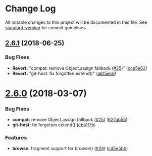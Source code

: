 # Change Log

All notable changes to this project will be documented in this file. See [standard-version](https://github.com/conventional-changelog/standard-version) for commit guidelines.

<a name="2.6.1"></a>
## [2.6.1](https://github.com/npm/hosted-git-info/compare/v2.6.0...v2.6.1) (2018-06-25)

### Bug Fixes

* **Revert:** "compat: remove Object.assign fallback ([#25](https://github.com/npm/hosted-git-info/issues/25))" ([cce5a62](https://github.com/npm/hosted-git-info/commit/cce5a62))
* **Revert:** "git-host: fix forgotten extend()" ([a815ec9](https://github.com/npm/hosted-git-info/commit/a815ec9))

<a name="2.6.0"></a>
# [2.6.0](https://github.com/npm/hosted-git-info/compare/v2.5.0...v2.6.0) (2018-03-07)


### Bug Fixes

* **compat:** remove Object.assign fallback ([#25](https://github.com/npm/hosted-git-info/issues/25)) ([627ab55](https://github.com/npm/hosted-git-info/commit/627ab55))
* **git-host:** fix forgotten extend() ([eba1f7b](https://github.com/npm/hosted-git-info/commit/eba1f7b))


### Features

* **browse:** fragment support for browse() ([#28](https://github.com/npm/hosted-git-info/issues/28)) ([cd5e5bb](https://github.com/npm/hosted-git-info/commit/cd5e5bb))
